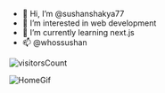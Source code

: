 - 👋 Hi, I’m @sushanshakya77
- 👀 I’m interested in web development
- 🌱 I’m currently learning next.js
- 📫 @whossushan

![visitorsCount](https://komarev.com/ghpvc/?username=sushanshakya77)

![HomeGif](https://images.squarespace-cdn.com/content/v1/581499b8e58c627afce6221c/1581466535600-K13XTW44G4XOOC0RFPN5/winky.gif?format=500w)


<!---
sushanshakya77/sushanshakya77 is a ✨ special ✨ repository because its `README.md` (this file) appears on your GitHub profile.
You can click the Preview link to take a look at your changes.
--->
